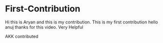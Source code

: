 # First-Contribution
Hi this is Aryan and this is my contribution.
This is my first contribution
hello anuj thanks for this video. Very Helpful

AKK contributed